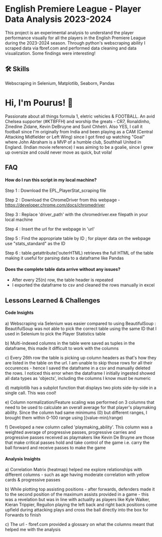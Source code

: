 
# English Premiere League - Player Data Analysis 2023-2024

This project is an experimental analysis to understand the player performance visually for all the players in the English Premiere League during the 2023-2024 season. Through python's webscraping ability I scraped data via fbref.com and performed data cleaning and data visualization. Some findings were interesting!


## 🛠 Skills
Webscraping in Selenium, Matplotlib, Seaborn, Pandas


# Hi, I'm Pourus! 👋 
Passionate about all things formula 1, eletric vehicles & FOOTBALL. An avid Chelsea supporter (#KTBFFH) and worship the greats - CR7, Ronaldinho, Zinedine Zidane, Kevin DeBruyne and Sunil Chhetri. Also YES, I call it football since I'm originally from India and been playing as a CAM (Central Attacking Midfielder or Left Wing) since I got fired up watching "Goal" where John Abraham is a MVP of a humble club, Southhall United in England. (Indian movie reference) I was aiming to be a goalie, since I grew up oversize and could never move as quick, but voila!


## FAQ

#### How do I run this script in my local machine?

Step 1 : Download the EPL_PlayerStat_scraping file

Step 2 : Download the ChromeDriver from this webpage - https://developer.chrome.com/docs/chromedriver

Step 3 : Replace 'driver_path' with the chromedriver.exe filepath in your local machine

Step 4 : Insert the url for the webpage in 'url'

Step 5 : Find the appropriate table by ID ; for player data on the webpage use "stats_standard" as the ID

Step 6 : table.getattribute('outerHTML) retrieves the full HTML of the table making it useful for parsing data to a dataframe like Pandas

#### Does the complete table data arrive without any issues?

- After every 25(n) row, the table header is repeated
- I exported the dataframe to csv and cleaned the rows manually in excel


## Lessons Learned & Challenges
#### Code Insights
a) Webscraping via Selenium was easier compared to using BeautifulSoup : BeautifulSoup was not able to pick the correct table using the same ID that I used in Selenium to pick the Player Statistics table

b) Multi-indexed columns in the table were saved as tuples in the dataframe, this made it difficult to work with the columns

c) Every 26th row the table is picking up column headers as that's how they are listed in the table on the url. I am unable to skip those rows for all their occurences - hence I saved the dataframe in a csv and manually deleted the rows. I noticed this error when the dataframe I initially ingested showed all data types as 'objects', including the columns I know must be numeric

d) matplotlib has a subplot function that displays two plots side-by-side in a single call. This was cool!

e) Column normalization/Feature scaling was performed on 3 columns that need to be used to calculate an overall average for that player's playmaking ability. Since the column had same minimums (0) but different ranges, I brought them within 0-100 range using [(value-min)/range)

f) Developed a new column called 'playmaking_ability'. This column was a weighted average of progressive passes, progressive carries and progressive passes received as playmakers like Kevin De Bruyne are those that make critical passes hold and take control of the game i.e. carry the ball forward and receive passes to make the game

#### Analysis Insights
a) Correlation Matrix (heatmap) helped me explore relationships with different columns - such as age having moderate correlation with yellow cards & progressive passes

b) While plotting top assisting positions - after forwards, defenders made it to the second position of the maximum assists provided in a game - this was a revelation but was in line with actuality as players like Kyle Walker, Kieran Trippier, Reguilon playing the left back and right back positions come upfield during attacking plays and cross the ball directly into the box for Forwards to finish

c) The url - fbref.com provided a glossary on what the columns meant that helped me with the analysis

